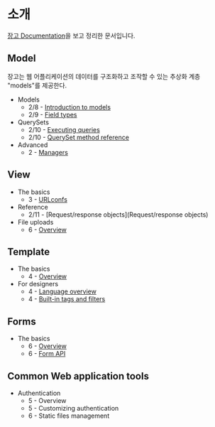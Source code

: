 # 소개

[장고 Documentation](https://docs.djangoproject.com/en/1.10/)을 보고 정리한 문서입니다.



## Model

장고는 웹 어플리케이션의 데이터를 구조화하고 조작할 수 있는 추상화 계층 "models"를 제공한다.

- Models
  - 2/8 - [Introduction to models](https://docs.djangoproject.com/en/1.10/topics/db/models/)
  - 2/9 - [Field types](https://docs.djangoproject.com/en/1.10/ref/models/fields/)
- QuerySets
  - 2/10 - [Executing queries](https://docs.djangoproject.com/en/1.10/topics/db/queries/)
  - 2/10 - [QuerySet method reference](https://docs.djangoproject.com/en/1.10/ref/models/querysets/)
- Advanced
  - 2 - [Managers](https://docs.djangoproject.com/en/1.10/topics/db/managers/)

## View

- The basics
  - 3 - [URLconfs](https://docs.djangoproject.com/en/1.10/topics/http/urls/)
- Reference
  - 2/11 - [Request/response objects](Request/response objects)
- File uploads
  - 6 - [Overview](https://docs.djangoproject.com/en/1.10/topics/http/file-uploads/)

## Template

- The basics
  - 4 - [Overview](https://docs.djangoproject.com/en/1.10/topics/templates/)
- For designers
  - 4 - [Language overview](https://docs.djangoproject.com/en/1.10/topics/templates/)
  - 4 - [Built-in tags and filters](https://docs.djangoproject.com/en/1.10/ref/templates/builtins/)

## Forms

- The basics
  - 6 - [Overview](https://docs.djangoproject.com/en/1.10/topics/forms/)
  - 6 - [Form API](https://docs.djangoproject.com/en/1.10/ref/forms/api/)

## Common Web application tools

- Authentication
  - 5 - Overview 
  - 5 - Customizing authentication
  - 6 - Static files management 